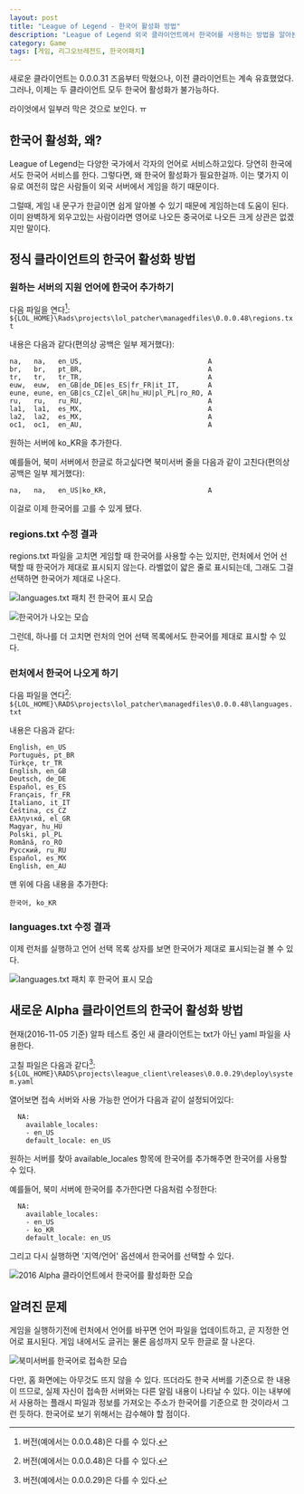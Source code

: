 ```yaml
---
layout: post
title: "League of Legend - 한국어 활성화 방법"
description: "League of Legend 외국 클라이언트에서 한국어를 사용하는 방법을 알아본다."
category: Game
tags: [게임, 리그오브레전드, 한국어패치]
---
```


<div class="im im-error" markdown="1">
새로운 클라이언트는 0.0.0.31 즈음부터 막혔으나,
이전 클라이언트는 계속 유효했었다.
그러나, 이제는 두 클라이언트 모두 한국어 활성화가 불가능하다.

라이엇에서 일부러 막은 것으로 보인다. ㅠ
</div>

## 한국어 활성화, 왜?

League of Legend는 다양한 국가에서 각자의 언어로 서비스하고있다. 당연히 한국에서도 한국어 서비스를 한다. 그렇다면, 왜 한국어 활성화가 필요한걸까.
이는 몇가지 이유로 여전히 많은 사람들이 외국 서버에서 게임을 하기 때문이다.

그럴때, 게임 내 문구가 한글이면 쉽게 알아볼 수 있기 때문에 게임하는데 도움이 된다. 이미 완벽하게 외우고있는 사람이라면 영어로 나오든 중국어로 나오든 크게 상관은 없겠지만 말이다.



## 정식 클라이언트의 한국어 활성화 방법

### 원하는 서버의 지원 언어에 한국어 추가하기

다음 파일을 연다[^1]:
`${LOL_HOME}\Rads\projects\lol_patcher\managedfiles\0.0.0.48\regions.txt`

내용은 다음과 같다(편의상 공백은 일부 제거했다):

~~~
na,   na,   en_US,                               A
br,   br,   pt_BR,                               A
tr,   tr,   tr_TR,                               A
euw,  euw,  en_GB|de_DE|es_ES|fr_FR|it_IT,       A
eune, eune, en_GB|cs_CZ|el_GR|hu_HU|pl_PL|ro_RO, A
ru,   ru,   ru_RU,                               A
la1,  la1,  es_MX,                               A
la2,  la2,  es_MX,                               A
oc1,  oc1,  en_AU,                               A
~~~

원하는 서버에 ko_KR을 추가한다.

예를들어, 북미 서버에서 한글로 하고싶다면 북미서버 줄을 다음과 같이 고친다(편의상 공백은 일부 제거했다):

~~~
na,   na,   en_US|ko_KR,                         A
~~~

이걸로 이제 한국어를 고를 수 있게 됐다.



### regions.txt 수정 결과

regions.txt 파일을 고치면 게임할 때 한국어를 사용할 수는 있지만, 런처에서 언어 선택할 때 한국어가 제대로 표시되지 않는다.
라벨없이 얇은 줄로 표시되는데, 그래도 그걸 선택하면 한국어가 제대로 나온다.

![languages.txt 패치 전 한국어 표시 모습](https://lh3.googleusercontent.com/-uHUdHiwORFg/VI7qRSrzX9I/AAAAAAAAN9M/jDuphEUBgic/s600/lol-kr-1.jpg "한국어는 빈 항목으로 표시된다.")

![한국어가 나오는 모습](https://lh6.googleusercontent.com/-iS6TqaQPF14/VI7qdxPsqJI/AAAAAAAAN9c/KmngNjLRddo/s600/lol-kr-2.jpg "북미 서버지만 확실히 한국어로 나오는걸 확인할 수 있다.")

그런데, 하나를 더 고치면 런처의 언어 선택 목록에서도 한국어를 제대로 표시할 수 있다.



### 런처에서 한국어 나오게 하기

다음 파일을 연다[^1]:
`${LOL_HOME}\RADS\projects\lol_patcher\managedfiles\0.0.0.48\languages.txt`

내용은 다음과 같다:

~~~
English, en_US
Português, pt_BR
Türkçe, tr_TR
English, en_GB
Deutsch, de_DE
Español, es_ES
Français, fr_FR
Italiano, it_IT
Čeština, cs_CZ
Ελληνικά, el_GR
Magyar, hu_HU
Polski, pl_PL
Română, ro_RO
Русский, ru_RU
Español, es_MX
English, en_AU
~~~

맨 위에 다음 내용을 추가한다:

~~~
한국어, ko_KR
~~~


### languages.txt 수정 결과

이제 런처를 실행하고 언어 선택 목록 상자를 보면 한국어가 제대로 표시되는걸 볼 수 있다.

![languages.txt 패치 후 한국어 표시 모습](https://lh3.googleusercontent.com/-uXizWa5Z6CQ/VLj6U3xX5uI/AAAAAAAAOiU/kc2LbMfnW0M/s600/lol-kr-2-fix.jpg "런처에서도 한국어가 잘 나온다.")



## 새로운 Alpha 클라이언트의 한국어 활성화 방법

현재(2016-11-05 기준) 알파 테스트 중인 새 클라이언트는 txt가 아닌 yaml 파일을 사용한다.

고칠 파일은 다음과 같다[^2]:
`${LOL_HOME}\RADS\projects\league_client\releases\0.0.0.29\deploy\system.yaml`

열어보면 접속 서버와 사용 가능한 언어가 다음과 같이 설정되어있다:

~~~
  NA:
    available_locales:
    - en_US
    default_locale: en_US
~~~

원하는 서버를 찾아 available_locales 항목에 한국어를 추가해주면 한국어를 사용할 수 있다.

예를들어, 북미 서버에 한국어를 추가한다면 다음처럼 수정한다:

~~~
  NA:
    available_locales:
    - en_US
    - ko_KR
    default_locale: en_US
~~~

그리고 다시 실행하면 '지역/언어' 옵션에서 한국어를 선택할 수 있다.

![2016 Alpha 클라이언트에서 한국어를 활성화한 모습](https://lh3.googleusercontent.com/QKEnZXKJILYT-DOLgUVsoXD-mbhMF_0H5e-z0skVN_iOPlHnv9gETsjuU7qQ_5eXhy-NRBjJ0w=s600 "방법은 다르지만 새 Alpha 클라이언트도 한국어를 쓸 수 있다.")



## 알려진 문제

게임을 실행하기전에 런처에서 언어를 바꾸면 언어 파일을 업데이트하고, 곧 지정한 언어로 표시된다.
게임 내에서도 글귀는 물론 음성까지 모두 한글로 잘 나온다.

![북미서버를 한국어로 접속한 모습](https://lh4.googleusercontent.com/-_e2nu0JZ5sA/VI7qy0KKFbI/AAAAAAAAN9s/elK9gdL5rKI/s600/lol-kr-3.jpg "로비에서 콘텐츠를 로딩하지 못할 수도 있다.<br />보여주더라도 그 내용은 한국 서버를 기준으로 한다.")

다만, 홈 화면에는 아무것도 뜨지 않을 수 있다.
뜨더라도 한국 서버를 기준으로 한 내용이 뜨므로, 실제 자신이 접속한 서버와는 다른 알림 내용이 나타날 수 있다.
이는 내부에서 사용하는 플래시 파일과 정보를 가져오는 주소가 한국어를 기준으로 한 것이라서 그런  듯하다.
한국어로 보기 위해서는 감수해야 할 점이다.



[^1]: 버전(예에서는 0.0.0.48)은 다를 수 있다.
[^2]: 버전(예에서는 0.0.0.29)은 다를 수 있다.

